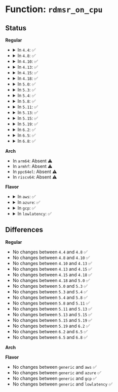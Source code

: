 # Function: <code>rdmsr_on_cpu</code>

## Status
<b>Regular</b>
<ul>
<li>
<details>
<summary>In <code>4.4</code>: ✅</summary>

```c
int rdmsr_on_cpu(unsigned int cpu, u32 msr_no, u32 *l, u32 *h);
```

**Collision:** Unique Global

**Inline:** No

**Transformation:** False

**Instances:**

```
In arch/x86/lib/msr-smp.c (ffffffff8141b3f0)
Location: arch/x86/lib/msr-smp.c:34
Inline: False
Direct callers:
  - arch/x86/kernel/cpu/mcheck/mce_amd.c:show_error_count
  - drivers/cpufreq/speedstep-centrino.c:get_cur_freq
  - drivers/cpufreq/speedstep-centrino.c:get_cur_freq
  - drivers/cpufreq/speedstep-centrino.c:centrino_target
```
**Symbols:**

```
ffffffff8141b3f0-ffffffff8141b476: rdmsr_on_cpu (STB_GLOBAL)
```
</details>
</li>
<li>
<details>
<summary>In <code>4.8</code>: ✅</summary>

```c
int rdmsr_on_cpu(unsigned int cpu, u32 msr_no, u32 *l, u32 *h);
```

**Collision:** Unique Global

**Inline:** No

**Transformation:** False

**Instances:**

```
In arch/x86/lib/msr-smp.c (ffffffff814635b0)
Location: arch/x86/lib/msr-smp.c:34
Inline: False
Direct callers:
  - arch/x86/kernel/cpu/mcheck/mce_amd.c:show_error_count
  - drivers/cpufreq/speedstep-centrino.c:centrino_target
  - drivers/cpufreq/speedstep-centrino.c:get_cur_freq
  - drivers/cpufreq/speedstep-centrino.c:get_cur_freq
```
**Symbols:**

```
ffffffff814635b0-ffffffff81463636: rdmsr_on_cpu (STB_GLOBAL)
```
</details>
</li>
<li>
<details>
<summary>In <code>4.10</code>: ✅</summary>

```c
int rdmsr_on_cpu(unsigned int cpu, u32 msr_no, u32 *l, u32 *h);
```

**Collision:** Unique Global

**Inline:** No

**Transformation:** False

**Instances:**

```
In arch/x86/lib/msr-smp.c (ffffffff81482850)
Location: arch/x86/lib/msr-smp.c:34
Inline: False
Direct callers:
  - arch/x86/kernel/cpu/mcheck/mce_amd.c:show_error_count
  - drivers/cpufreq/speedstep-centrino.c:centrino_target
  - drivers/cpufreq/speedstep-centrino.c:get_cur_freq
  - drivers/cpufreq/speedstep-centrino.c:get_cur_freq
```
**Symbols:**

```
ffffffff81482850-ffffffff814828d6: rdmsr_on_cpu (STB_GLOBAL)
```
</details>
</li>
<li>
<details>
<summary>In <code>4.13</code>: ✅</summary>

```c
int rdmsr_on_cpu(unsigned int cpu, u32 msr_no, u32 *l, u32 *h);
```

**Collision:** Unique Global

**Inline:** No

**Transformation:** False

**Instances:**

```
In arch/x86/lib/msr-smp.c (ffffffff8148c040)
Location: arch/x86/lib/msr-smp.c:34
Inline: False
Direct callers:
  - arch/x86/kernel/cpu/mcheck/mce_amd.c:show_error_count
  - drivers/cpufreq/speedstep-centrino.c:centrino_target
  - drivers/cpufreq/speedstep-centrino.c:get_cur_freq
  - drivers/cpufreq/speedstep-centrino.c:get_cur_freq
```
**Symbols:**

```
ffffffff8148c040-ffffffff8148c0c5: rdmsr_on_cpu (STB_GLOBAL)
```
</details>
</li>
<li>
<details>
<summary>In <code>4.15</code>: ✅</summary>

```c
int rdmsr_on_cpu(unsigned int cpu, u32 msr_no, u32 *l, u32 *h);
```

**Collision:** Unique Global

**Inline:** No

**Transformation:** False

**Instances:**

```
In arch/x86/lib/msr-smp.c (ffffffff814c8130)
Location: arch/x86/lib/msr-smp.c:35
Inline: False
Direct callers:
  - arch/x86/kernel/cpu/mcheck/mce_amd.c:show_error_count
  - drivers/cpufreq/speedstep-centrino.c:centrino_target
  - drivers/cpufreq/speedstep-centrino.c:get_cur_freq
  - drivers/cpufreq/speedstep-centrino.c:get_cur_freq
```
**Symbols:**

```
ffffffff814c8130-ffffffff814c81b5: rdmsr_on_cpu (STB_GLOBAL)
```
</details>
</li>
<li>
<details>
<summary>In <code>4.18</code>: ✅</summary>

```c
int rdmsr_on_cpu(unsigned int cpu, u32 msr_no, u32 *l, u32 *h);
```

**Collision:** Unique Global

**Inline:** No

**Transformation:** False

**Instances:**

```
In arch/x86/lib/msr-smp.c (ffffffff814f9040)
Location: arch/x86/lib/msr-smp.c:36
Inline: False
Direct callers:
  - arch/x86/kernel/cpu/mcheck/mce_amd.c:show_error_count
  - drivers/cpufreq/acpi-cpufreq.c:acpi_cpufreq_init
  - drivers/cpufreq/acpi-cpufreq.c:acpi_cpufreq_init
  - drivers/cpufreq/speedstep-centrino.c:centrino_target
  - drivers/cpufreq/speedstep-centrino.c:get_cur_freq
  - drivers/cpufreq/speedstep-centrino.c:get_cur_freq
```
**Symbols:**

```
ffffffff814f9040-ffffffff814f90c5: rdmsr_on_cpu (STB_GLOBAL)
```
</details>
</li>
<li>
<details>
<summary>In <code>5.0</code>: ✅</summary>

```c
int rdmsr_on_cpu(unsigned int cpu, u32 msr_no, u32 *l, u32 *h);
```

**Collision:** Unique Global

**Inline:** No

**Transformation:** False

**Instances:**

```
In arch/x86/lib/msr-smp.c (ffffffff8150d8e0)
Location: arch/x86/lib/msr-smp.c:36
Inline: False
Direct callers:
  - arch/x86/kernel/cpu/mce/amd.c:show_error_count
  - drivers/cpufreq/acpi-cpufreq.c:acpi_cpufreq_init
  - drivers/cpufreq/acpi-cpufreq.c:acpi_cpufreq_init
  - drivers/cpufreq/speedstep-centrino.c:centrino_target
  - drivers/cpufreq/speedstep-centrino.c:get_cur_freq
  - drivers/cpufreq/speedstep-centrino.c:get_cur_freq
```
**Symbols:**

```
ffffffff8150d8e0-ffffffff8150d965: rdmsr_on_cpu (STB_GLOBAL)
```
</details>
</li>
<li>
<details>
<summary>In <code>5.3</code>: ✅</summary>

```c
int rdmsr_on_cpu(unsigned int cpu, u32 msr_no, u32 *l, u32 *h);
```

**Collision:** Unique Global

**Inline:** No

**Transformation:** False

**Instances:**

```
In arch/x86/lib/msr-smp.c (ffffffff8153bf90)
Location: arch/x86/lib/msr-smp.c:36
Inline: False
Direct callers:
  - arch/x86/kernel/cpu/mce/amd.c:show_error_count
  - drivers/cpufreq/acpi-cpufreq.c:acpi_cpufreq_init
  - drivers/cpufreq/acpi-cpufreq.c:acpi_cpufreq_init
  - drivers/cpufreq/speedstep-centrino.c:centrino_target
  - drivers/cpufreq/speedstep-centrino.c:get_cur_freq
  - drivers/cpufreq/speedstep-centrino.c:get_cur_freq
```
**Symbols:**

```
ffffffff8153bf90-ffffffff8153c016: rdmsr_on_cpu (STB_GLOBAL)
```
</details>
</li>
<li>
<details>
<summary>In <code>5.4</code>: ✅</summary>

```c
int rdmsr_on_cpu(unsigned int cpu, u32 msr_no, u32 *l, u32 *h);
```

**Collision:** Unique Global

**Inline:** No

**Transformation:** False

**Instances:**

```
In arch/x86/lib/msr-smp.c (ffffffff8155cda0)
Location: arch/x86/lib/msr-smp.c:36
Inline: False
Direct callers:
  - arch/x86/kernel/cpu/mce/amd.c:show_error_count
  - drivers/cpufreq/acpi-cpufreq.c:acpi_cpufreq_init
  - drivers/cpufreq/acpi-cpufreq.c:acpi_cpufreq_init
  - drivers/cpufreq/speedstep-centrino.c:centrino_target
  - drivers/cpufreq/speedstep-centrino.c:get_cur_freq
  - drivers/cpufreq/speedstep-centrino.c:get_cur_freq
```
**Symbols:**

```
ffffffff8155cda0-ffffffff8155ce26: rdmsr_on_cpu (STB_GLOBAL)
```
</details>
</li>
<li>
<details>
<summary>In <code>5.8</code>: ✅</summary>

```c
int rdmsr_on_cpu(unsigned int cpu, u32 msr_no, u32 *l, u32 *h);
```

**Collision:** Unique Global

**Inline:** No

**Transformation:** False

**Instances:**

```
In arch/x86/lib/msr-smp.c (ffffffff815e67c0)
Location: arch/x86/lib/msr-smp.c:36
Inline: False
Direct callers:
  - arch/x86/kernel/cpu/mce/amd.c:show_error_count
  - drivers/cpufreq/acpi-cpufreq.c:acpi_cpufreq_boost_init
  - drivers/cpufreq/acpi-cpufreq.c:acpi_cpufreq_boost_init
  - drivers/cpufreq/speedstep-centrino.c:centrino_target
  - drivers/cpufreq/speedstep-centrino.c:get_cur_freq
  - drivers/cpufreq/speedstep-centrino.c:get_cur_freq
```
**Symbols:**

```
ffffffff815e67c0-ffffffff815e6846: rdmsr_on_cpu (STB_GLOBAL)
```
</details>
</li>
<li>
<details>
<summary>In <code>5.11</code>: ✅</summary>

```c
int rdmsr_on_cpu(unsigned int cpu, u32 msr_no, u32 *l, u32 *h);
```

**Collision:** Unique Global

**Inline:** No

**Transformation:** False

**Instances:**

```
In arch/x86/lib/msr-smp.c (ffffffff8160b910)
Location: arch/x86/lib/msr-smp.c:36
Inline: False
Direct callers:
  - arch/x86/kernel/cpu/mce/amd.c:show_error_count
  - drivers/cpufreq/acpi-cpufreq.c:acpi_cpufreq_boost_init
  - drivers/cpufreq/acpi-cpufreq.c:acpi_cpufreq_boost_init
  - drivers/cpufreq/speedstep-centrino.c:centrino_target
  - drivers/cpufreq/speedstep-centrino.c:get_cur_freq
  - drivers/cpufreq/speedstep-centrino.c:get_cur_freq
```
**Symbols:**

```
ffffffff8160b910-ffffffff8160b996: rdmsr_on_cpu (STB_GLOBAL)
```
</details>
</li>
<li>
<details>
<summary>In <code>5.13</code>: ✅</summary>

```c
int rdmsr_on_cpu(unsigned int cpu, u32 msr_no, u32 *l, u32 *h);
```

**Collision:** Unique Global

**Inline:** No

**Transformation:** False

**Instances:**

```
In arch/x86/lib/msr-smp.c (ffffffff815eebf0)
Location: arch/x86/lib/msr-smp.c:36
Inline: False
Direct callers:
  - arch/x86/kernel/cpu/mce/amd.c:show_error_count
  - drivers/cpufreq/acpi-cpufreq.c:acpi_cpufreq_init
  - drivers/cpufreq/acpi-cpufreq.c:acpi_cpufreq_init
  - drivers/cpufreq/speedstep-centrino.c:centrino_target
  - drivers/cpufreq/speedstep-centrino.c:get_cur_freq
  - drivers/cpufreq/speedstep-centrino.c:get_cur_freq
```
**Symbols:**

```
ffffffff815eebf0-ffffffff815eec76: rdmsr_on_cpu (STB_GLOBAL)
```
</details>
</li>
<li>
<details>
<summary>In <code>5.15</code>: ✅</summary>

```c
int rdmsr_on_cpu(unsigned int cpu, u32 msr_no, u32 *l, u32 *h);
```

**Collision:** Unique Global

**Inline:** No

**Transformation:** False

**Instances:**

```
In arch/x86/lib/msr-smp.c (ffffffff8165bd00)
Location: arch/x86/lib/msr-smp.c:36
Inline: False
Direct callers:
  - arch/x86/kernel/cpu/mce/amd.c:show_error_count
  - drivers/cpufreq/acpi-cpufreq.c:acpi_cpufreq_init
  - drivers/cpufreq/acpi-cpufreq.c:acpi_cpufreq_init
  - drivers/cpufreq/speedstep-centrino.c:centrino_target
  - drivers/cpufreq/speedstep-centrino.c:get_cur_freq
  - drivers/cpufreq/speedstep-centrino.c:get_cur_freq
```
**Symbols:**

```
ffffffff8165bd00-ffffffff8165bd86: rdmsr_on_cpu (STB_GLOBAL)
```
</details>
</li>
<li>
<details>
<summary>In <code>5.19</code>: ✅</summary>

```c
int rdmsr_on_cpu(unsigned int cpu, u32 msr_no, u32 *l, u32 *h);
```

**Collision:** Unique Global

**Inline:** No

**Transformation:** False

**Instances:**

```
In arch/x86/lib/msr-smp.c (ffffffff81774b10)
Location: arch/x86/lib/msr-smp.c:36
Inline: False
Direct callers:
  - arch/x86/kernel/cpu/mce/amd.c:show_error_count
  - drivers/cpufreq/acpi-cpufreq.c:acpi_cpufreq_init
  - drivers/cpufreq/acpi-cpufreq.c:acpi_cpufreq_init
  - drivers/cpufreq/speedstep-centrino.c:centrino_target
  - drivers/cpufreq/speedstep-centrino.c:get_cur_freq
  - drivers/cpufreq/speedstep-centrino.c:get_cur_freq
```
**Symbols:**

```
ffffffff81774b10-ffffffff81774ba1: rdmsr_on_cpu (STB_GLOBAL)
```
</details>
</li>
<li>
<details>
<summary>In <code>6.2</code>: ✅</summary>

```c
int rdmsr_on_cpu(unsigned int cpu, u32 msr_no, u32 *l, u32 *h);
```

**Collision:** Unique Global

**Inline:** No

**Transformation:** False

**Instances:**

```
In arch/x86/lib/msr-smp.c (ffffffff818a55e0)
Location: arch/x86/lib/msr-smp.c:36
Inline: False
Direct callers:
  - arch/x86/kernel/cpu/mce/amd.c:show_error_count
  - drivers/cpufreq/acpi-cpufreq.c:acpi_cpufreq_init
  - drivers/cpufreq/acpi-cpufreq.c:acpi_cpufreq_init
  - drivers/cpufreq/speedstep-centrino.c:centrino_target
  - drivers/cpufreq/speedstep-centrino.c:get_cur_freq
  - drivers/cpufreq/speedstep-centrino.c:get_cur_freq
```
**Symbols:**

```
ffffffff818a55e0-ffffffff818a5671: rdmsr_on_cpu (STB_GLOBAL)
```
</details>
</li>
<li>
<details>
<summary>In <code>6.5</code>: ✅</summary>

```c
int rdmsr_on_cpu(unsigned int cpu, u32 msr_no, u32 *l, u32 *h);
```

**Collision:** Unique Global

**Inline:** No

**Transformation:** False

**Instances:**

```
In arch/x86/lib/msr-smp.c (ffffffff818e8400)
Location: arch/x86/lib/msr-smp.c:36
Inline: False
Direct callers:
  - arch/x86/kernel/cpu/mce/amd.c:show_error_count
  - drivers/cpufreq/acpi-cpufreq.c:acpi_cpufreq_probe
  - drivers/cpufreq/acpi-cpufreq.c:acpi_cpufreq_probe
  - drivers/cpufreq/speedstep-centrino.c:centrino_target
  - drivers/cpufreq/speedstep-centrino.c:get_cur_freq
  - drivers/cpufreq/speedstep-centrino.c:get_cur_freq
```
**Symbols:**

```
ffffffff818e8400-ffffffff818e8491: rdmsr_on_cpu (STB_GLOBAL)
```
</details>
</li>
<li>
<details>
<summary>In <code>6.8</code>: ✅</summary>

```c
int rdmsr_on_cpu(unsigned int cpu, u32 msr_no, u32 *l, u32 *h);
```

**Collision:** Unique Global

**Inline:** No

**Transformation:** False

**Instances:**

```
In arch/x86/lib/msr-smp.c (ffffffff8192f8a0)
Location: arch/x86/lib/msr-smp.c:36
Inline: False
Direct callers:
  - arch/x86/kernel/cpu/mce/amd.c:show_error_count
  - drivers/cpufreq/acpi-cpufreq.c:acpi_cpufreq_probe
  - drivers/cpufreq/acpi-cpufreq.c:acpi_cpufreq_probe
  - drivers/cpufreq/speedstep-centrino.c:centrino_target
  - drivers/cpufreq/speedstep-centrino.c:get_cur_freq
  - drivers/cpufreq/speedstep-centrino.c:get_cur_freq
```
**Symbols:**

```
ffffffff8192f8a0-ffffffff8192f931: rdmsr_on_cpu (STB_GLOBAL)
```
</details>
</li>
</ul>
<b>Arch</b>
<ul>
<li>
In <code>arm64</code>: Absent ⚠️
</li>
<li>
In <code>armhf</code>: Absent ⚠️
</li>
<li>
In <code>ppc64el</code>: Absent ⚠️
</li>
<li>
In <code>riscv64</code>: Absent ⚠️
</li>
</ul>
<b>Flavor</b>
<ul>
<li>
<details>
<summary>In <code>aws</code>: ✅</summary>

```c
int rdmsr_on_cpu(unsigned int cpu, u32 msr_no, u32 *l, u32 *h);
```

**Collision:** Unique Global

**Inline:** No

**Transformation:** False

**Instances:**

```
In arch/x86/lib/msr-smp.c (ffffffff81555390)
Location: arch/x86/lib/msr-smp.c:36
Inline: False
Direct callers:
  - arch/x86/kernel/cpu/mce/amd.c:show_error_count
  - drivers/cpufreq/acpi-cpufreq.c:acpi_cpufreq_init
  - drivers/cpufreq/acpi-cpufreq.c:acpi_cpufreq_init
```
**Symbols:**

```
ffffffff81555390-ffffffff81555416: rdmsr_on_cpu (STB_GLOBAL)
```
</details>
</li>
<li>
<details>
<summary>In <code>azure</code>: ✅</summary>

```c
int rdmsr_on_cpu(unsigned int cpu, u32 msr_no, u32 *l, u32 *h);
```

**Collision:** Unique Global

**Inline:** No

**Transformation:** False

**Instances:**

```
In arch/x86/lib/msr-smp.c (ffffffff815455c0)
Location: arch/x86/lib/msr-smp.c:36
Inline: False
Direct callers:
  - arch/x86/kernel/cpu/mce/amd.c:show_error_count
  - drivers/cpufreq/acpi-cpufreq.c:acpi_cpufreq_init
  - drivers/cpufreq/acpi-cpufreq.c:acpi_cpufreq_init
  - drivers/cpufreq/speedstep-centrino.c:centrino_target
  - drivers/cpufreq/speedstep-centrino.c:get_cur_freq
  - drivers/cpufreq/speedstep-centrino.c:get_cur_freq
```
**Symbols:**

```
ffffffff815455c0-ffffffff81545646: rdmsr_on_cpu (STB_GLOBAL)
```
</details>
</li>
<li>
<details>
<summary>In <code>gcp</code>: ✅</summary>

```c
int rdmsr_on_cpu(unsigned int cpu, u32 msr_no, u32 *l, u32 *h);
```

**Collision:** Unique Global

**Inline:** No

**Transformation:** False

**Instances:**

```
In arch/x86/lib/msr-smp.c (ffffffff815510d0)
Location: arch/x86/lib/msr-smp.c:36
Inline: False
Direct callers:
  - arch/x86/kernel/cpu/mce/amd.c:show_error_count
  - drivers/cpufreq/acpi-cpufreq.c:acpi_cpufreq_init
  - drivers/cpufreq/acpi-cpufreq.c:acpi_cpufreq_init
  - drivers/cpufreq/speedstep-centrino.c:centrino_target
  - drivers/cpufreq/speedstep-centrino.c:get_cur_freq
  - drivers/cpufreq/speedstep-centrino.c:get_cur_freq
```
**Symbols:**

```
ffffffff815510d0-ffffffff81551156: rdmsr_on_cpu (STB_GLOBAL)
```
</details>
</li>
<li>
<details>
<summary>In <code>lowlatency</code>: ✅</summary>

```c
int rdmsr_on_cpu(unsigned int cpu, u32 msr_no, u32 *l, u32 *h);
```

**Collision:** Unique Global

**Inline:** No

**Transformation:** False

**Instances:**

```
In arch/x86/lib/msr-smp.c (ffffffff8156af10)
Location: arch/x86/lib/msr-smp.c:36
Inline: False
Direct callers:
  - arch/x86/kernel/cpu/mce/amd.c:show_error_count
  - drivers/cpufreq/acpi-cpufreq.c:acpi_cpufreq_init
  - drivers/cpufreq/acpi-cpufreq.c:acpi_cpufreq_init
  - drivers/cpufreq/speedstep-centrino.c:centrino_target
  - drivers/cpufreq/speedstep-centrino.c:get_cur_freq
  - drivers/cpufreq/speedstep-centrino.c:get_cur_freq
```
**Symbols:**

```
ffffffff8156af10-ffffffff8156af96: rdmsr_on_cpu (STB_GLOBAL)
```
</details>
</li>
</ul>

## Differences
<b>Regular</b>
<ul>
<li>
No changes between <code>4.4</code> and <code>4.8</code> ✅
</li>
<li>
No changes between <code>4.8</code> and <code>4.10</code> ✅
</li>
<li>
No changes between <code>4.10</code> and <code>4.13</code> ✅
</li>
<li>
No changes between <code>4.13</code> and <code>4.15</code> ✅
</li>
<li>
No changes between <code>4.15</code> and <code>4.18</code> ✅
</li>
<li>
No changes between <code>4.18</code> and <code>5.0</code> ✅
</li>
<li>
No changes between <code>5.0</code> and <code>5.3</code> ✅
</li>
<li>
No changes between <code>5.3</code> and <code>5.4</code> ✅
</li>
<li>
No changes between <code>5.4</code> and <code>5.8</code> ✅
</li>
<li>
No changes between <code>5.8</code> and <code>5.11</code> ✅
</li>
<li>
No changes between <code>5.11</code> and <code>5.13</code> ✅
</li>
<li>
No changes between <code>5.13</code> and <code>5.15</code> ✅
</li>
<li>
No changes between <code>5.15</code> and <code>5.19</code> ✅
</li>
<li>
No changes between <code>5.19</code> and <code>6.2</code> ✅
</li>
<li>
No changes between <code>6.2</code> and <code>6.5</code> ✅
</li>
<li>
No changes between <code>6.5</code> and <code>6.8</code> ✅
</li>
</ul>
<b>Arch</b>
<ul>
</ul>
<b>Flavor</b>
<ul>
<li>
No changes between <code>generic</code> and <code>aws</code> ✅
</li>
<li>
No changes between <code>generic</code> and <code>azure</code> ✅
</li>
<li>
No changes between <code>generic</code> and <code>gcp</code> ✅
</li>
<li>
No changes between <code>generic</code> and <code>lowlatency</code> ✅
</li>
</ul>
